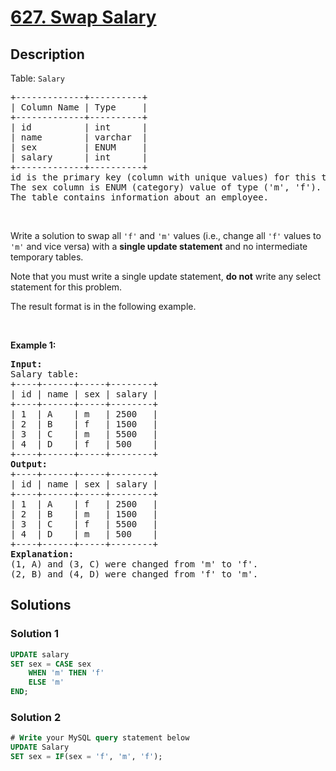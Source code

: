 # [627. Swap Salary](https://leetcode.com/problems/swap-salary)


## Description

<p>Table: <code>Salary</code></p>

<pre>
+-------------+----------+
| Column Name | Type     |
+-------------+----------+
| id          | int      |
| name        | varchar  |
| sex         | ENUM     |
| salary      | int      |
+-------------+----------+
id is the primary key (column with unique values) for this table.
The sex column is ENUM (category) value of type (&#39;m&#39;, &#39;f&#39;).
The table contains information about an employee.
</pre>

<p>&nbsp;</p>

<p>Write a solution to swap all <code>&#39;f&#39;</code> and <code>&#39;m&#39;</code> values (i.e., change all <code>&#39;f&#39;</code> values to <code>&#39;m&#39;</code> and vice versa) with a <strong>single update statement</strong> and no intermediate temporary tables.</p>

<p>Note that you must write a single update statement, <strong>do not</strong> write any select statement for this problem.</p>

<p>The result format is in the following example.</p>

<p>&nbsp;</p>
<p><strong class="example">Example 1:</strong></p>

<pre>
<strong>Input:</strong> 
Salary table:
+----+------+-----+--------+
| id | name | sex | salary |
+----+------+-----+--------+
| 1  | A    | m   | 2500   |
| 2  | B    | f   | 1500   |
| 3  | C    | m   | 5500   |
| 4  | D    | f   | 500    |
+----+------+-----+--------+
<strong>Output:</strong> 
+----+------+-----+--------+
| id | name | sex | salary |
+----+------+-----+--------+
| 1  | A    | f   | 2500   |
| 2  | B    | m   | 1500   |
| 3  | C    | f   | 5500   |
| 4  | D    | m   | 500    |
+----+------+-----+--------+
<strong>Explanation:</strong> 
(1, A) and (3, C) were changed from &#39;m&#39; to &#39;f&#39;.
(2, B) and (4, D) were changed from &#39;f&#39; to &#39;m&#39;.
</pre>

## Solutions

### Solution 1

<!-- tabs:start -->

```sql
UPDATE salary
SET sex = CASE sex
    WHEN 'm' THEN 'f'
    ELSE 'm'
END;
```

<!-- tabs:end -->

### Solution 2

<!-- tabs:start -->

```sql
# Write your MySQL query statement below
UPDATE Salary
SET sex = IF(sex = 'f', 'm', 'f');
```

<!-- tabs:end -->

<!-- end -->
